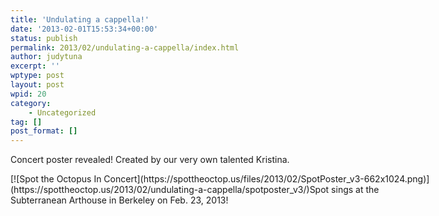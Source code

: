```yaml
---
title: 'Undulating a cappella!'
date: '2013-02-01T15:53:34+00:00'
status: publish
permalink: 2013/02/undulating-a-cappella/index.html
author: judytuna
excerpt: ''
wptype: post
layout: post
wpid: 20
category:
    - Uncategorized
tag: []
post_format: []
---
```

Concert poster revealed! Created by our very own talented Kristina.

<div class="wp-caption alignnone" id="attachment_21" style="width: 672px">[![Spot the Octopus In Concert](https://spottheoctop.us/files/2013/02/SpotPoster_v3-662x1024.png)](https://spottheoctop.us/2013/02/undulating-a-cappella/spotposter_v3/)Spot sings at the Subterranean Arthouse in Berkeley on Feb. 23, 2013!

</div>
